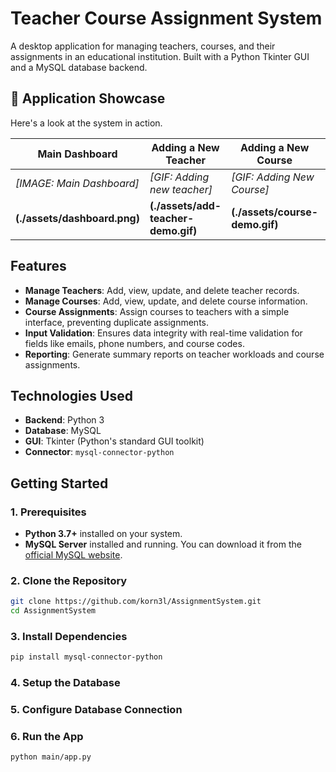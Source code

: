 # Teacher Course Assignment System

A desktop application for managing teachers, courses, and their assignments in an educational institution. Built with a Python Tkinter GUI and a MySQL database backend.

## 📸 Application Showcase

Here's a look at the system in action.

| Main Dashboard               | Adding a New Teacher                | Adding a New Course            | Assigning a Course to a Teacher    |
|------------------------------|-------------------------------------|--------------------------------|------------------------------------|
| *[IMAGE: Main Dashboard]*    | *[GIF: Adding new teacher]*         | *[GIF: Adding New Course]*     | *[GIF: Assigning a Course]*        |
| **(./assets/dashboard.png)** | **(./assets/add-teacher-demo.gif)** | **(./assets/course-demo.gif)** | **(./assets/assignment-demo.gif)** |


## Features

-   **Manage Teachers**: Add, view, update, and delete teacher records.
-   **Manage Courses**: Add, view, update, and delete course information.
-   **Course Assignments**: Assign courses to teachers with a simple interface, preventing duplicate assignments.
-   **Input Validation**: Ensures data integrity with real-time validation for fields like emails, phone numbers, and course codes.
-   **Reporting**: Generate summary reports on teacher workloads and course assignments.

## Technologies Used

-   **Backend**: Python 3
-   **Database**: MySQL
-   **GUI**: Tkinter (Python's standard GUI toolkit)
-   **Connector**: `mysql-connector-python`

## Getting Started

### 1. Prerequisites

-   **Python 3.7+** installed on your system.
-   **MySQL Server** installed and running. You can download it from the [official MySQL website](https://dev.mysql.com/downloads/mysql/).

### 2. Clone the Repository

```bash
git clone https://github.com/korn3l/AssignmentSystem.git
cd AssignmentSystem
```

### 3. Install Dependencies
```bash
pip install mysql-connector-python
```

### 4. Setup the Database

### 5. Configure Database Connection

### 6. Run the App
```bash
python main/app.py
```